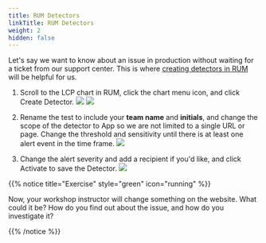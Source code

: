 ```yaml
---
title: RUM Detectors
linkTitle: RUM Detectors
weight: 2
hidden: false
---
```


Let's say we want to know about an issue in production without waiting for a ticket from our support center. This is where [creating detectors in RUM](https://docs.splunk.com/observability/en/rum/rum-alerts.html) will be helpful for us.


1. Scroll to the LCP chart in RUM, click the chart menu icon, and click Create Detector.
![](https://ajeuwbhvhr.cloudimg.io/colony-recorder.s3.amazonaws.com/files/2024-02-16/4e83e000-969f-4e5f-8034-d7d7a606a48b/ascreenshot.jpeg?tl_px=115,569&br_px=1835,1530&force_format=png&width=1120.0&wat=1&wat_opacity=0.7&wat_gravity=northwest&wat_url=https://colony-recorder.s3.us-west-1.amazonaws.com/images/watermarks/FB923C_standard.png&wat_pad=524,276)
![](https://ajeuwbhvhr.cloudimg.io/colony-recorder.s3.amazonaws.com/files/2024-02-16/0f8e3c7f-9b8a-4603-9a78-f3112550d82e/ascreenshot.jpeg?tl_px=5,575&br_px=1724,1536&force_format=png&width=1120.0&wat=1&wat_opacity=0.7&wat_gravity=northwest&wat_url=https://colony-recorder.s3.us-west-1.amazonaws.com/images/watermarks/FB923C_standard.png&wat_pad=524,276)

1. Rename the test to include your **team name** and **initials**, and change the scope of the detector to App so we are not limited to a single URL or page. Change the threshold and sensitivity until there is at least one alert event in the time frame.
![](https://ajeuwbhvhr.cloudimg.io/colony-recorder.s3.amazonaws.com/files/2024-02-16/d3acb0d8-2d37-4efb-ab00-291fd80c6f74/ascreenshot.jpeg?tl_px=0,284&br_px=1719,1245&force_format=png&width=1120.0&wat=1&wat_opacity=0.7&wat_gravity=northwest&wat_url=https://colony-recorder.s3.us-west-1.amazonaws.com/images/watermarks/FB923C_standard.png&wat_pad=427,277)

1. Change the alert severity and add a recipient if you'd like, and click Activate to save the Detector.
![](https://ajeuwbhvhr.cloudimg.io/colony-recorder.s3.amazonaws.com/files/2024-02-16/ea3895cc-f7fb-419a-aed6-d3a944b0131a/ascreenshot.jpeg?tl_px=0,838&br_px=1719,1799&force_format=png&width=1120.0&wat=1&wat_opacity=0.7&wat_gravity=northwest&wat_url=https://colony-recorder.s3.us-west-1.amazonaws.com/images/watermarks/FB923C_standard.png&wat_pad=140,464)

{{% notice title="Exercise" style="green" icon="running" %}}

Now, your workshop instructor will change something on the website. What could it be? How do you find out about the issue, and how do you investigate it?

{{% /notice %}}




